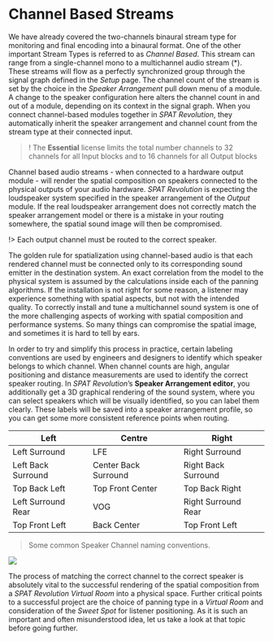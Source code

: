 # Channel Based Streams

We have already covered the two-channels binaural stream type for monitoring and final encoding into a binaural format. One of the other important Stream Types is referred to as _Channel Based_. This stream can range from a single-channel mono to a multichannel audio stream (*). These streams will flow as a perfectly synchronized group through the signal graph defined in the _Setup_ page. The channel count of the stream is set by the choice in the _Speaker Arrangement_ pull down menu of a module. A change to the speaker configuration here alters the channel count in and out of a module, depending on its context in the signal graph. When you connect channel-based modules together in _SPAT Revolution_, they automatically inherit the speaker arrangement and channel count from the stream type at their connected input.

>! The **Essential** license limits the total number channels to 32 channels for all Input blocks and to 16 channels for all Output blocks  

Channel based audio streams - when connected to a hardware output module - will render the spatial composition on speakers connected to the physical outputs of your audio hardware. _SPAT Revolution_ is expecting the loudspeaker system specified in the speaker arrangement of the _Output_ module. If the real loudspeaker arrangement does not correctly match the speaker arrangement model or there is a mistake in your routing somewhere, the spatial sound image will then be compromised.

!> Each output channel must be routed to the correct speaker.

The golden rule for spatialization using channel-based audio is that each rendered channel must be connected only to its corresponding sound emitter in the destination system. An exact correlation from the model to the physical system is assumed by the calculations inside each of the panning algorithms. If the installation is not right for some reason, a listener may experience something with spatial aspects, but not with the intended quality. To correctly install and tune a multichannel sound system is one of the more challenging aspects of working with spatial composition and performance systems. So many things can compromise the spatial image, and sometimes it is hard to tell by ears.

In order to try and simplify this process in practice, certain labeling conventions are used by engineers and designers to identify which speaker belongs to which channel. When channel counts are high, angular positioning and distance measurements are used to identify the correct speaker routing. In _SPAT Revolution_’s **Speaker Arrangement editor**, you additionally get a 3D graphical rendering of the sound system, where you can select speakers which will be visually identified, so you can label them clearly. These labels will be saved into a speaker arrangement profile, so you can get some more consistent reference points when routing.


Left | Centre | Right
--- | --- | ---
Left Surround | LFE | Right Surround
Left Back Surround | Center Back Surround | Right Back Surround
Top Back Left | Top Front Center | Top Back Right
Left Surround Rear | VOG | Right Surround Rear
Top Front Left | Back Center | Top Front Left

> Some common Speaker Channel naming conventions.


![](https://media.githubusercontent.com/media/FLUX-SE/doc_images/main/SpatR/Setup/SpeakerEditor2.png)

The process of matching the correct channel to the correct speaker is absolutely vital to the successful rendering of the spatial composition from a _SPAT Revolution_ _Virtual Room_ into a physical space. Further critical points to a successful project are the choice of panning type in a _Virtual Room_ and consideration of the _Sweet Spot_ for listener positioning. As it is such an important and often misunderstood idea, let us take a look at that topic before going further.
